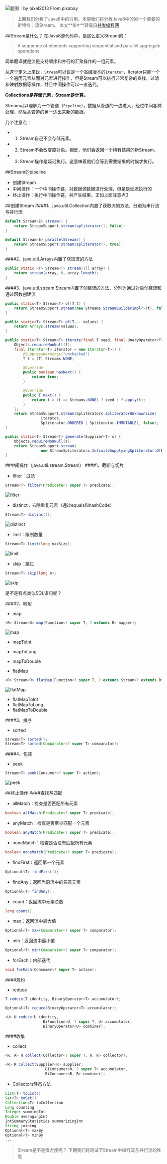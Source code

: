 ![题图：by pixel2013 From pixabay](http://upload-images.jianshu.io/upload_images/2855474-e1dde9c2f9d0cded.jpg?imageMogr2/auto-orient/strip%7CimageView2/2/w/1240)

>上期我们分析了Java8中的引用，本期我们将分析Java8中的另一个重要的新特性：流Stream。
>本文**`图片`**转载自[并发编程网](http://ifeve.com/stream/)

##Stream是什么？
在Java8源代码中，是这么定义Stream的：
>A sequence of elements supporting sequential and parallel aggregate operations.

简单翻译就是流是支持顺序和并行的汇聚操作的一组元素。

从这个定义上来说，`Stream`可以说是一个高级版本的`Iterator`，Iterator只能一个一个遍历元素从而对元素进行操作，但是Stream可以执行非常复杂的查找、过滤和映射数据等操作，并且中间操作可以一直迭代。

**Collections是存储元素，Stream是计算。**

Stream可以理解为一个管道（`Pipeline`），数据从管道的一边进入，经过中间各种处理，然后从管道的另一边出来新的数据。

几个注意点：

+ 1. Stream自己不会存储元素。
+ 2. Stream不会改变原对象。相反，他们会返回一个持有结果的新Stream。
+ 3. Stream操作是延迟执行。这意味着他们会等到需要结果的时候才执行。

##Stream的pipeline
+ 创建Stream
+ 中间操作：一个中间操作链，对数据源数据进行处理，但是是延迟执行的
+ 终止操作：执行中间操作链，并产生结果，正如上面注意点3

##创建Stream
####1、java.util.Collection内置了获取流的方法，分别为串行流与并行流

```java
default Stream<E> stream() {
    return StreamSupport.stream(spliterator(), false);
}

default Stream<E> parallelStream() {
    return StreamSupport.stream(spliterator(), true);
}
```

####2、java.util.Arrays内置了获取流的方法

```java
public static <T> Stream<T> stream(T[] array) {
    return stream(array, 0, array.length);
}
```

####3、java.util.stream.Stream内置了创建流的方法，分别为通过对象创建流和通过函数创建流

```java
public static<T> Stream<T> of(T t) {
    return StreamSupport.stream(new Streams.StreamBuilderImpl<>(t), false);
}

public static<T> Stream<T> of(T... values) {
    return Arrays.stream(values);
}

public static<T> Stream<T> iterate(final T seed, final UnaryOperator<T> f) {
    Objects.requireNonNull(f);
    final Iterator<T> iterator = new Iterator<T>() {
        @SuppressWarnings("unchecked")
        T t = (T) Streams.NONE;

        @Override
        public boolean hasNext() {
            return true;
        }

        @Override
        public T next() {
            return t = (t == Streams.NONE) ? seed : f.apply(t);
        }
    };
    return StreamSupport.stream(Spliterators.spliteratorUnknownSize(
                iterator,
                Spliterator.ORDERED | Spliterator.IMMUTABLE), false);
}

public static<T> Stream<T> generate(Supplier<T> s) {
    Objects.requireNonNull(s);
    return StreamSupport.stream(
                new StreamSpliterators.InfiniteSupplyingSpliterator.OfRef<>(Long.MAX_VALUE, s), false);
}
```

##中间操作（java.util.stream.Stream）
####1、截断与切片

+ filter：过滤

```java
Stream<T> filter(Predicate<? super T> predicate);
```
![filter](http://upload-images.jianshu.io/upload_images/2855474-7c65ff0f163e0b9d.jpg?imageMogr2/auto-orient/strip%7CimageView2/2/w/1240)

+ distinct：去除重复元素（通过equals和hashCode）

```java
Stream<T> distinct();
```
![distinct](http://upload-images.jianshu.io/upload_images/2855474-27a903e1c6a4be9a.jpg?imageMogr2/auto-orient/strip%7CimageView2/2/w/1240)

+ limit：限制数量

```java
Stream<T> limit(long maxSize);
```
![limit](http://upload-images.jianshu.io/upload_images/2855474-deae5deec05bc0dd.jpg?imageMogr2/auto-orient/strip%7CimageView2/2/w/1240)

+ skip：跳过

```java
Stream<T> skip(long n);
```
![skip](http://upload-images.jianshu.io/upload_images/2855474-aa7a3aec635fb1f4.jpg?imageMogr2/auto-orient/strip%7CimageView2/2/w/1240)

是不是有点类似SQL语句呢？

####2、映射

+ map

```java
<R> Stream<R> map(Function<? super T, ? extends R> mapper);
```
![map](http://upload-images.jianshu.io/upload_images/2855474-fcd527b018c20954.jpg?imageMogr2/auto-orient/strip%7CimageView2/2/w/1240)

+ mapToInt
+ mapToLong
+ mapToDouble

+ flatMap

```java
<R> Stream<R> flatMap(Function<? super T, ? extends Stream<? extends R>> mapper);
```
![flatMap](http://upload-images.jianshu.io/upload_images/2855474-2127fe9b745288b5.jpg?imageMogr2/auto-orient/strip%7CimageView2/2/w/1240)

+ flatMapToInt
+ flatMapToLong
+ flatMapToDouble

####3、排序

+ sorted

```java
Stream<T> sorted();
Stream<T> sorted(Comparator<? super T> comparator);
```

####4、包装

+ peek

```java
Stream<T> peek(Consumer<? super T> action);
```
![peek](http://upload-images.jianshu.io/upload_images/2855474-8efc22bb5cb10043.jpg?imageMogr2/auto-orient/strip%7CimageView2/2/w/1240)

##终止操作
####查找与匹配

+ allMatch：检查是否匹配所有元素

```java
boolean allMatch(Predicate<? super T> predicate);
```

+ anyMatch：检查是否至少匹配一个元素

```java
boolean anyMatch(Predicate<? super T> predicate);
```

+ noneMatch：检查是否没有匹配所有元素

```java
boolean noneMatch(Predicate<? super T> predicate);
```

+ findFirst：返回第一个元素

```java
Optional<T> findFirst();
```

+ findAny：返回当前流中的任意元素

```java
Optional<T> findAny();
```

+ count：返回流中元素总数

```java
long count();
```

+ max：返回流中最大值

```java
Optional<T> max(Comparator<? super T> comparator);
```

+ min：返回流中最小值

```java
Optional<T> min(Comparator<? super T> comparator);
```

+ forEach：内部迭代

```java
void forEach(Consumer<? super T> action);
```

####规约

+ reduce

```java
T reduce(T identity, BinaryOperator<T> accumulator);

Optional<T> reduce(BinaryOperator<T> accumulator);

<U> U reduce(U identity,
                 BiFunction<U, ? super T, U> accumulator,
                 BinaryOperator<U> combiner);
```

####收集

+ collect

```java
<R, A> R collect(Collector<? super T, A, R> collector);

<R> R collect(Supplier<R> supplier,
                  BiConsumer<R, ? super T> accumulator,
                  BiConsumer<R, R> combiner);
```

+ Collectors静态方法

```java
List<T> toList()
Set<T> toSet()
Collection<T> toCollection
Long counting
Integer summingInt
Double averagingInt
IntSummaryStatistics summarizingInt
String joining
Optional<T> maxBy
Optional<T> minBy
...
```

>Stream是不是很方便呢？
>下期我们将测试下Stream中串行流与并行流的性能